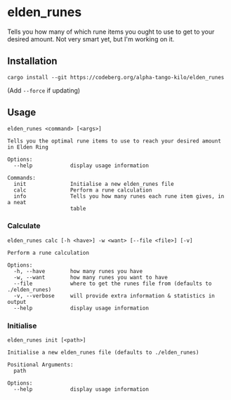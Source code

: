 # elden_runes

Tells you how many of which rune items you ought to use to get to your desired amount.
Not very smart yet, but I'm working on it.

## Installation

```shell
cargo install --git https://codeberg.org/alpha-tango-kilo/elden_runes
```

(Add `--force` if updating)

## Usage

```
elden_runes <command> [<args>] 

Tells you the optimal rune items to use to reach your desired amount in Elden Ring

Options:
  --help            display usage information

Commands:
  init              Initialise a new elden_runes file
  calc              Perform a rune calculation
  info              Tells you how many runes each rune item gives, in a neat
                    table
```

### Calculate

```
elden_runes calc [-h <have>] -w <want> [--file <file>] [-v] 

Perform a rune calculation

Options:
  -h, --have        how many runes you have
  -w, --want        how many runes you want to have
  --file            where to get the runes file from (defaults to ./elden_runes)
  -v, --verbose     will provide extra information & statistics in output
  --help            display usage information
```

### Initialise

```
elden_runes init [<path>]

Initialise a new elden_runes file (defaults to ./elden_runes)

Positional Arguments:
  path

Options:
  --help            display usage information
```
